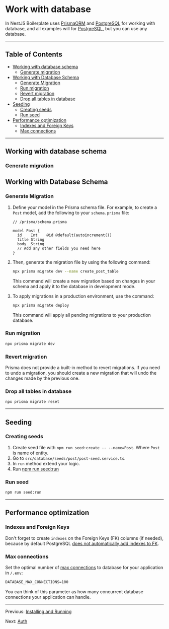 # Work with database

In NestJS Boilerplate uses [PrismaORM](https://www.npmjs.com/package/prisma) and [PostgreSQL](https://www.postgresql.org/) for working with database, and all examples will for [PostgreSQL](https://www.postgresql.org/), but you can use any database.

---

## Table of Contents <!-- omit in toc -->

- [Working with database schema](#working-with-database-schema)
	- [Generate migration](#generate-migration)
- [Working with Database Schema](#working-with-database-schema-1)
	- [Generate Migration](#generate-migration-1)
	- [Run migration](#run-migration)
	- [Revert migration](#revert-migration)
	- [Drop all tables in database](#drop-all-tables-in-database)
- [Seeding](#seeding)
	- [Creating seeds](#creating-seeds)
	- [Run seed](#run-seed)
- [Performance optimization](#performance-optimization)
	- [Indexes and Foreign Keys](#indexes-and-foreign-keys)
	- [Max connections](#max-connections)

---

## Working with database schema

### Generate migration

## Working with Database Schema

### Generate Migration

1. Define your model in the Prisma schema file. For example, to create a `Post` model, add the following to your `schema.prisma` file:

   ```prisma
   // /prisma/schema.prisma

   model Post {
     id    Int    @id @default(autoincrement())
     title String
     body  String
     // Add any other fields you need here
   }

   ```

1. Then, generate the migration file by using the following command:

   ```bash
   npx prisma migrate dev --name create_post_table
   ```

   This command will create a new migration based on changes in your schema and apply it to the database in development mode.

1. To apply migrations in a production environment, use the command:

   ```bash
   npx prisma migrate deploy
   ```

   This command will apply all pending migrations to your production database.

### Run migration

```bash
npx prisma migrate dev

```

### Revert migration

Prisma does not provide a built-in method to revert migrations. If you need to undo a migration, you should create a new migration that will undo the changes made by the previous one.

### Drop all tables in database

```bash
npx prisma migrate reset
```

---

## Seeding

### Creating seeds

1. Create seed file with `npm run seed:create -- --name=Post`. Where `Post` is name of entity.
1. Go to `src/database/seeds/post/post-seed.service.ts`.
1. In `run` method extend your logic.
1. Run [npm run seed:run](#run-seed)

### Run seed

```bash
npm run seed:run
```

---

## Performance optimization

### Indexes and Foreign Keys

Don't forget to create `indexes` on the Foreign Keys (FK) columns (if needed), because by default PostgreSQL [does not automatically add indexes to FK](https://stackoverflow.com/a/970605/18140714).

### Max connections

Set the optimal number of [max connections](https://node-postgres.com/apis/pool) to database for your application in `/.env`:

```txt
DATABASE_MAX_CONNECTIONS=100
```

You can think of this parameter as how many concurrent database connections your application can handle.

---

Previous: [Installing and Running](installing-and-running.md)

Next: [Auth](auth.md)
